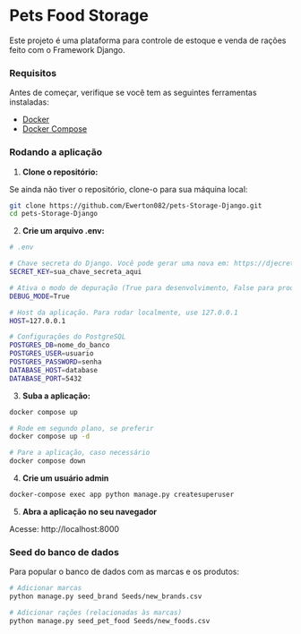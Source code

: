# Pets Food Storage

Este projeto é uma plataforma para controle de estoque e venda de rações feito com o Framework Django.

### Requisitos

Antes de começar, verifique se você tem as seguintes ferramentas instaladas:

- [Docker](https://www.docker.com/get-started)  
- [Docker Compose](https://docs.docker.com/compose/install/)

### Rodando a aplicação

1. **Clone o repositório:**

Se ainda não tiver o repositório, clone-o para sua máquina local:

```bash
git clone https://github.com/Ewerton082/pets-Storage-Django.git
cd pets-Storage-Django
```

2. **Crie um arquivo .env:**

```bash
# .env

# Chave secreta do Django. Você pode gerar uma nova em: https://djecrety.ir/
SECRET_KEY=sua_chave_secreta_aqui

# Ativa o modo de depuração (True para desenvolvimento, False para produção)
DEBUG_MODE=True

# Host da aplicação. Para rodar localmente, use 127.0.0.1
HOST=127.0.0.1

# Configurações do PostgreSQL
POSTGRES_DB=nome_do_banco
POSTGRES_USER=usuario
POSTGRES_PASSWORD=senha
DATABASE_HOST=database
DATABASE_PORT=5432
```

3. **Suba a aplicação:**

```bash
docker compose up

# Rode em segundo plano, se preferir
docker compose up -d

# Pare a aplicação, caso necessário
docker compose down
```

4. **Crie um usuário admin**

```bash
docker-compose exec app python manage.py createsuperuser
```

5. **Abra a aplicação no seu navegador**

Acesse: http://localhost:8000

### Seed do banco de dados

Para popular o banco de dados com as marcas e os produtos:

```bash
# Adicionar marcas
python manage.py seed_brand Seeds/new_brands.csv

# Adicionar rações (relacionadas às marcas)
python manage.py seed_pet_food Seeds/new_foods.csv
```

